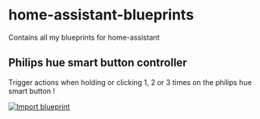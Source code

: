 # home-assistant-blueprints
Contains all my blueprints for home-assistant

## Philips hue smart button controller
Trigger actions when holding or clicking 1, 2 or 3 times on the philips hue smart button !

[![Import blueprint](https://my.home-assistant.io/badges/blueprint_import.svg)](https://my.home-assistant.io/redirect/blueprint_import/?blueprint_url=https%3A%2F%2Fgithub.com%2FChuckame%2Fhome-assistant-blueprints%2Fblob%2Fmain%2Fphilips_hue_smart_button_controller.yaml)